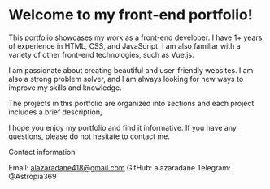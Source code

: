 # Welcome to my front-end portfolio!
This portfolio showcases my work as a front-end developer. I have 1+ years of experience in HTML, CSS, and JavaScript. I am also familiar with a variety of other front-end technologies, such as Vue.js.

I am passionate about creating beautiful and user-friendly websites. I am also a strong problem solver, and I am always looking for new ways to improve my skills and knowledge.

The projects in this portfolio are organized into sections and each project includes a brief description,

I hope you enjoy my portfolio and find it informative. If you have any questions, please do not hesitate to contact me.

Contact information

Email: alazaradane418@gmail.com
GitHub: alazaradane
Telegram: @Astropia369
